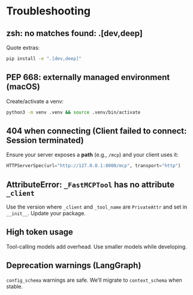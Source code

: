 # Troubleshooting

## zsh: no matches found: .[dev,deep]
Quote extras:
```bash
pip install -e ".[dev,deep]"
```

## PEP 668: externally managed environment (macOS)
Create/activate a venv:
```bash
python3 -m venv .venv && source .venv/bin/activate
```

## 404 when connecting (Client failed to connect: Session terminated)
Ensure your server exposes a **path** (e.g., `/mcp`) and your client uses it:
```python
HTTPServerSpec(url="http://127.0.0.1:8000/mcp", transport="http")
```

## AttributeError: `_FastMCPTool` has no attribute `_client`
Use the version where `_client` and `_tool_name` are `PrivateAttr` and set in `__init__`. Update your package.

## High token usage
Tool-calling models add overhead. Use smaller models while developing.

## Deprecation warnings (LangGraph)
`config_schema` warnings are safe. We’ll migrate to `context_schema` when stable.

